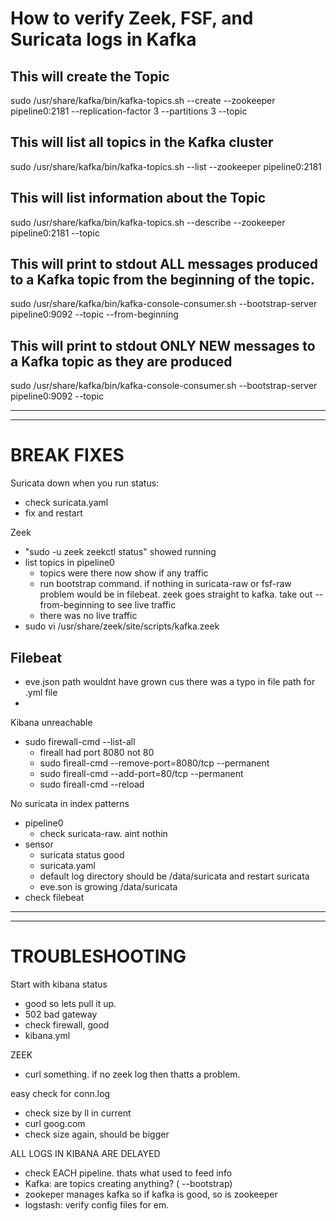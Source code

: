 # How to verify Zeek, FSF, and Suricata logs in Kafka

## This will create the Topic
sudo /usr/share/kafka/bin/kafka-topics.sh --create --zookeeper pipeline0:2181 --replication-factor 3 --partitions 3 --topic <topicname>

## This will list all topics in the Kafka cluster
sudo /usr/share/kafka/bin/kafka-topics.sh --list --zookeeper pipeline0:2181

## This will list information about the Topic
sudo /usr/share/kafka/bin/kafka-topics.sh --describe --zookeeper pipeline0:2181 --topic <topicname>

## This will print to stdout ALL messages produced to a Kafka topic from the beginning of the topic.
sudo /usr/share/kafka/bin/kafka-console-consumer.sh --bootstrap-server pipeline0:9092 --topic <topicname>--from-beginning

## This will print to stdout ONLY NEW messages to a Kafka topic as they are produced
sudo /usr/share/kafka/bin/kafka-console-consumer.sh --bootstrap-server pipeline0:9092 --topic <topicname>

---
---

# BREAK FIXES

Suricata down when you run status:  
- check suricata.yaml
- fix and restart


Zeek
- "sudo -u zeek zeekctl status" showed running
- list topics in pipeline0
    - topics were there now show if any traffic
    - run bootstrap command. if nothing in suricata-raw or fsf-raw problem would be in filebeat. zeek goes straight to kafka. take out --from-beginning to see live traffic
    - there was no live traffic
- sudo vi /usr/share/zeek/site/scripts/kafka.zeek

Filebeat
- 
- eve.json path wouldnt have grown cus there was a typo in file path for .yml file
- 

Kibana unreachable
- sudo firewall-cmd --list-all
    - fireall had port 8080 not 80
    - sudo fireall-cmd --remove-port=8080/tcp --permanent
    - sudo fireall-cmd --add-port=80/tcp --permanent
    - sudo fireall-cmd --reload


No suricata in index patterns
- pipeline0
    - check suricata-raw. aint nothin
- sensor
    - suricata status good
    - suricata.yaml
    - default log directory should be /data/suricata and restart suricata
    - eve.son is growing /data/suricata
- check filebeat


---
---


# TROUBLESHOOTING

Start with kibana status
- good so lets pull it up.
- 502 bad gateway
- check firewall, good
- kibana.yml


ZEEK
- curl something. if no zeek log then thatts a problem.

easy check for conn.log
- check size by ll in current
- curl goog.com
- check size again, should be bigger

ALL LOGS IN KIBANA ARE DELAYED
- check EACH pipeline. thats what used to feed info
- Kafka: are topics creating anything? ( --bootstrap)
- zookeper manages kafka so if kafka is good, so is zookeeper
- logstash: verify config files for em.




